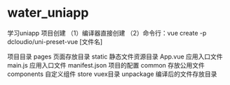 # water_uniapp
学习uniapp
项目创建
（1）编译器直接创建
（2）命令行：vue create -p dcloudio/uni-preset-vue [文件名]

项目目录
pages 页面存放目录
static 静态文件资源目录
App.vue 应用入口文件
main.js 应用入口文件
manifest.json 项目的配置
common 存放公用文件
components 自定义组件
store vuex目录
unpackage 编译后的文件存放目录